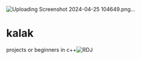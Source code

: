 ![Uploading Screenshot 2024-04-25 104649.png…]()
# kalak
projects or beginners in c++![RDJ](https://github.com/user-attachments/assets/1b51a9e8-ab40-4101-97f6-e85d92d3b24d)

